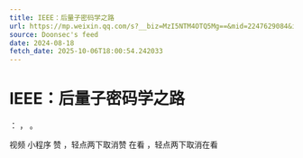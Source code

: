 ```yaml
---
title: IEEE：后量子密码学之路
url: https://mp.weixin.qq.com/s?__biz=MzI5NTM4OTQ5Mg==&mid=2247629084&idx=1&sn=1b88c4fcd0d7cf7b1237d3bc8d14507f
source: Doonsec's feed
date: 2024-08-18
fetch_date: 2025-10-06T18:00:54.242033
---
```


# IEEE：后量子密码学之路

：
，
。

视频
小程序
赞
，轻点两下取消赞
在看
，轻点两下取消在看